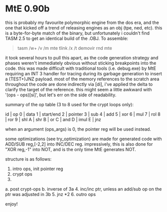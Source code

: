 
# MtE 0.90b

this is probably my favourite polymorphic engine from the dos era, and the
one that kicked off a trend of releasing engines as an obj (tpe, ned, etc).
this is a byte-for-byte match of the binary, but unfortunately i couldn't
find TASM 2.5 to get an identical build of the .OBJ.  To assemble:

  > tasm /w+ /v /m mte
  > tlink /x /t demovir rnd mte 

it took several hours to pull this apart, as the code generation strategy and
phases weren't immediately obvious without sticking breakpoints into the
code.  this was made difficult with traditional tools (i.e. debug.exe) by MtE
requiring an INT 3 handler for tracing during its garbage generation to 
insert a (TEST+)JNZ payload.  most of the memory references to the scratch
area throughout the code are done indirectly via [di], i've applied the delta
to clarify the target of the reference.  this might seem a little awkward
with '(ops - ops)[si]', but let's err on the side of readability.

summary of the op table (3 to 8 used for the crypt loops only):

id | op
0 | data
1 | start/end
2 | pointer
3 | sub
4 | add
5 | xor
6 | mul
7 | rol
8 | ror
9 | shl
A | shr
B | or
C | and
D | imul
E | jnz

when an argument (ops_args) is 0, the pointer reg will be used instead.

some optimizations (see try_optimization) are made for generated code with
ADD/SUB reg,[-2,2] into INC/DEC reg.  impressively, this is also done for "XOR
reg,-1" into NOT, and is the only time MtE generates NOT.

structure is as follows:
1. intro ops, init pointer reg
2. crypt ops
3.
 a. post crypt-ops
 b. inverse of 3a
4. inc/inc ptr, unless an add/sub op on the ptr was adjusted in 3b
5. jnz *2
6. outro ops

enjoy!
